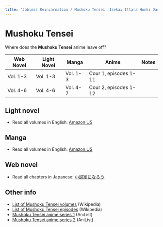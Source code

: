 ```yaml
---
title: "Jobless Reincarnation / Mushoku Tensei: Isekai Ittara Honki Dasu"
---
```


# Mushoku Tensei

Where does the **Mushoku Tensei** anime leave off?

<table>
    <thead>
        <tr>
            <th>Web Novel</th>
            <th>Light Novel</th>
            <th>Manga</th>
            <th>Anime</th>
            <th>Notes</th>
        </tr>
    </thead>
    <tbody>
        <tr>
            <td>Vol. 1-3</td>
            <td>Vol. 1-3</td>
            <td>Vol. 1-3</td>
            <td>Cour 1, episodes 1-11</td>
            <td> </td>
        </tr>
        <tr>
            <td>Vol. 4-6</td>
            <td>Vol. 4-6</td>
            <td>Vol. 4-7</td>
            <td>Cour 2, episodes 1-12</td>
            <td> </td>
        </tr>
    </tbody>
</table>

## Light novel

* Read all volumes in English: [Amazon US](https://www.amazon.com/dp/B083BZSQ85)

## Manga

* Read all volumes in English: [Amazon US](https://www.amazon.com/dp/B07JJNK8L8)

## Web novel

* Read all chapters in Japanese: [小説家になろう](https://ncode.syosetu.com/n9669bk)

## Other info

* [List of Mushoku Tensei volumes](https://en.m.wikipedia.org/wiki/List_of_Mushoku_Tensei_volumes) (Wikipedia)
* [List of Mushoku Tensei episodes](https://en.m.wikipedia.org/wiki/List_of_Mushoku_Tensei_episodes) (Wikipedia)
* [Mushoku Tensei anime series 1](https://anilist.co/anime/108465/Mushoku-Tensei-Isekai-Ittara-Honki-Dasu/) (AniList)
* [Mushoku Tensei anime series 2](https://anilist.co/anime/127720/Mushoku-Tensei-Isekai-Ittara-Honki-Dasu-Part-2/) (AniList)
